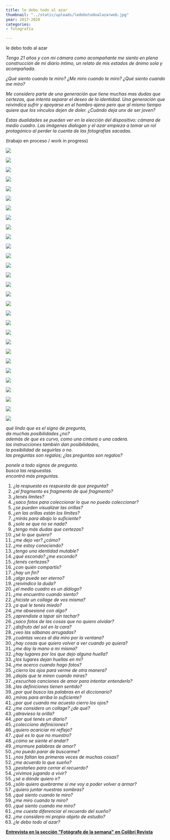 ```yaml
---
title: le debo todo al azar
thumbnail: "../static/uploads/ledebotodoalazarweb.jpg"
year: 2017-2020
categories:
- fotografía

---
```

le debo todo al azar

_Tengo 21 años y con mi cámara como acompañante me siento en plena construcción de mi diario íntimo, un relato de mis estados de ánimo sola y acompañada._

_¿Qué siento cuando te miro? ¿Me miro cuando te miro? ¿Qué siento cuando me miro?_

_Me considero parte de una generación que tiene muchas mas dudas que certezas, que intenta separar el deseo de la identidad. Una generación que reivindica sufrir y apoyarse en el hombro ajeno pero que al mismo tiempo quiere que los vínculos dejen de doler.  ¿Cuándo deja unx de ser joven?_

_Estas dualidades se pueden ver en la elección del dispositivo: cámara de medio cuadro. Las imágenes dialogan y el azar empieza a tomar un rol protagónico al perder la cuenta de las fotografías sacadas._

(trabajo en proceso / work in progress) 

![](../static/uploads/foto_2.png)

![](../static/uploads/foto_3.png)

![](../static/uploads/foto_4.png)

![](../static/uploads/foto_4a.jpg)

![](../static/uploads/foto_5.jpg)

![](../static/uploads/foto_6.png)

![](../static/uploads/foto_7.jpg)

![](../static/uploads/foto_8.jpg)

![](../static/uploads/foto_9.png)

![](../static/uploads/foto_10.jpg)

![](../static/uploads/foto_11.png)

![](../static/uploads/foto_12.jpg)

![](../static/uploads/foto_13.png)

![](../static/uploads/foto_14.jpg)

![](../static/uploads/foto_15.png)

![](../static/uploads/foto_16.png)

![](../static/uploads/foto_17.jpg)

![](../static/uploads/foto_17a.jpg)

![](../static/uploads/foto_18.png)

![](../static/uploads/foto_21.png)

![](../static/uploads/foto_22.jpg)

![](../static/uploads/foto_24.png)

![](../static/uploads/foto_25.jpg)

![](../static/uploads/foto_26.jpg)

![](../static/uploads/foto_27.png)

![](../static/uploads/foto_28.png)

![](../static/uploads/foto_29.png)

![](../static/uploads/foto_31.jpg)

![](../static/uploads/foto_33.png)

_qué lindo que es el signo de pregunta,  
da muchas posibilidades ¿no?  
además de que es curvo, como una cintura o una cadera.  
las instrucciones también dan posibilidades,  
la posibilidad de seguirlas o no.  
las preguntas son regalos; ¿las preguntas son regalos?_

_ponele a todo signos de pregunta.  
busca las respuestas.  
encontrá más preguntas._

 1. _¿la respuesta es respuesta de que pregunta?_
 2. _¿el fragmento es fragmento de qué fragmento?_
 3. _¿tenés límites?_
 4. _¿saco fotos para coleccionar lo que no puedo coleccionar?_
 5. _¿se pueden visualizar las orillas?_
 6. _¿en las orillas están los límites?_
 7. _¿mirás para abajo lo suficiente?_
 8. _¿solo se que no se nada?_
 9. _¿tengo más dudas que certezas?_
10. _¿sé lo que quiero?_
11. _¿me dejo ver? ¿cómo?_
12. _¿me estoy conociendo?_
13. _¿tengo una identidad mutable?_
14. _¿qué escondo? ¿me escondo?_
15. _¿tenés certezas?_
16. _¿con quién compartís?_
17. _¿hay un fin?_
18. _¿algo puede ser eterno?_
19. _¿reivindico la duda?_
20. _¿el medio cuadro es un diálogo?_
21. _¿me encuentro cuando siento?_
22. _¿hiciste un collage de vos misma?_
23. _¿a qué le tenés miedo?_
24. _¿me obsesioné con algo?_
25. _¿aprendiste a tapar sin tachar?_
26. _¿saco fotos de las cosas que no quiero olvidar?_
27. _¿disfruto del sol en la cara?_
28. _¿veo las sábanas arrugadas?_
29. _¿cuántas veces al día miro por la ventana?_
30. _¿hay cosas que quiero volver a ver cuando yo quiera?_
31. _¿me doy la mano a mi misma?_
32. _¿hay lugares por los que dejo alguna huella?_
33. _¿los lugares dejan huellas en mi?_
34. _¿me acerco cuando hago fotos?_
35. _¿cierro los ojos para verme de otra manera?_
36. _¿dejás que te miren cuando miras?_
37. _¿escuchas canciones de amor para intentar entenderlo?_
38. _¿las definiciones tienen sentido?_
39. _¿por qué busco las palabras en el diccionario?_
40. _¿miras para arriba lo suficiente?_
41. _¿por qué cuando me acuesto cierro los ojos?_
42. _¿me considero un collage? ¿de qué?_
43. _¿atravieso la orilla?_
44. _¿por qué tenés un diario?_
45. _¿colecciono definiciones?_
46. _¿quiero acariciar mi reflejo?_
47. _¿qué es lo que no muestro?_
48. _¿cómo se siente el andar?_
49. _¿murmure palabras de amor?_
50. _¿no puedo parar de buscarme?_
51. _¿nos faltan las primeras veces de muchas cosas?_
52. _¿me acuerdo lo que sueño?_
53. _¿pestañeo para cerrar el recuerdo?_
54. _¿vivimos jugando a vivir?_
55. _¿sé a dónde quiero ir?_
56. _¿sólo quiero quebrarme si me voy a poder volver a armar?_
57. _¿quiero juntar nuestras sombras?_
58. _¿qué siento cuando te miro?_
59. _¿me miro cuando te miro?_
60. _¿qué siento cuando me miro?_
61. _¿me cuesta diferenciar el recuerdo del sueño?_
62. _¿me considero mi propio objeto de estudio?_
63. _¿le debo todo al azar?_

[**Entrevista en la sección "Fotógrafe de la semana" en Colibrí Revista**](https://revistacolibri.com.ar/fotografe-semana-debo-todo-azar-julieta-christofilakis/?fbclid=IwAR3ZIcc6xLqcsagx5is82GZ7lkLGH1FPSlLCkKLU1EETYbH4h94e47wYfQs)
